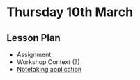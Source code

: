 # Thursday 10th March

## Lesson Plan

+ Assignment
+ Workshop Context (?)
+ [Notetaking application](https://github.com/FrancoSpeziali/react-notetaking-app)
